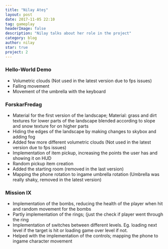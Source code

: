 ```yaml
---
title: "Nilay Ateş"
layout: post
date: 2017-11-05 22:10
tag: gameplay
headerImage: false
description: "Nilay talks about her role in the project"
category: blog
author: nilay
star: true
project: 2
---
```



### Hello-World Demo
- Volumetric clouds (Not used in the latest version due to fps issues)
- Falling movement
- Movement of the umbrella with the keyboard

### ForskarFredag
- Material for the first version of the landscape; Material: grass and dirt textures for lower parts of the landscape blended according to slope and snow texture for on higher parts
- Hiding the edges of the landscape by making changes to skybox and adding fog
- Added few more different volumetric clouds (Not used in the latest version due to fps issues)
- Implementation of item pickup, increasing the points the user has and showing it on HUD
- Random pickup item creation
- Added the starting room (removed in the last version)
- Mapping the phone rotation to ingame umbrella rotation (Umbrella was really shaky, removed in the latest version)

### Mission IX
- Implementation of the bombs, reducing the health of the player when hit and random movement for the bombs
- Partly implementation of the rings; (just the check if player went through the ring
- Implementation of switches between different levels. Eg. loading next level if the target is hit or loading game over level if not.
- Helped with the implementation of the controls; mapping the phone to ingame character movement
